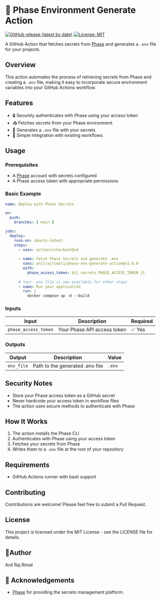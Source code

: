 # 🔐 Phase Environment Generate Action

[![GitHub release (latest by date)](https://img.shields.io/github/v/release/anilrajrimal1/phase-env-generate-action)](https://github.com/anilrajrimal1/phase-env-generate-action/releases)
[![License: MIT](https://img.shields.io/badge/License-MIT-yellow.svg)](https://opensource.org/licenses/MIT)

A GitHub Action that fetches secrets from [Phase](https://phase.dev) and generates a `.env` file for your projects.

## Overview

This action automates the process of retrieving secrets from Phase and creating a `.env` file, making it easy to incorporate secure environment variables into your GitHub Actions workflow.

## Features

- 🔒 Securely authenticates with Phase using your access token
- 📥 Fetches secrets from your Phase environment
- 📝 Generates a `.env` file with your secrets
- 🔄 Simple integration with existing workflows

## Usage

### Prerequisites

- A [Phase](https://phase.dev) account with secrets configured
- A Phase access token with appropriate permissions

### Basic Example

```yaml
name: Deploy with Phase Secrets

on:
  push:
    branches: [ main ]

jobs:
  deploy:
    runs-on: ubuntu-latest
    steps:
      - uses: actions/checkout@v4
      
      - name: Fetch Phase Secrets and generate .env
        uses: anilrajrimal1/phase-env-generate-action@v1.0.0
        with:
          phase_access_token: ${{ secrets.PHASE_ACCESS_TOKEN }}
      
      # Your .env file is now available for other steps
      - name: Run your application
        run: |
          docker compose up -d --build
```

### Inputs

| Input                | Description                | Required |
|----------------------|----------------------------|----------|
| `phase_access_token` | Your Phase API access token| ✅ Yes   |

### Outputs

| Output     | Description                    | Value  |
|------------|--------------------------------|--------|
| `env_file` | Path to the generated .env file| `.env` |

## Security Notes

- Store your Phase access token as a GitHub secret
- Never hardcode your access token in workflow files
- The action uses secure methods to authenticate with Phase

## How It Works

1. The action installs the Phase CLI
2. Authenticates with Phase using your access token
3. Fetches your secrets from Phase
4. Writes them to a `.env` file at the root of your repository

## Requirements

- GitHub Actions runner with bash support

## Contributing

Contributions are welcome! Please feel free to submit a Pull Request.

## License

This project is licensed under the MIT License - see the LICENSE file for details.

## 👨Author

Anil Raj Rimal

## 🙏 Acknowledgements

- [Phase](https://phase.dev) for providing the secrets management platform.